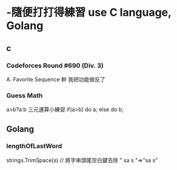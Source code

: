 # -隨便打打得練習  use C language, Golang

## c
###  Codeforces Round #690 (Div. 3) 
A. Favorite Sequence 幹 我把功能做反了

### Guess Math 
a>b?a:b 三元運算小練習 
if(a>b) do a;
else do b;

## Golang

### lengthOfLastWord
strings.TrimSpace(s) // 將字串頭尾空白鍵去除 " sa s "=>"sa s"
                      

